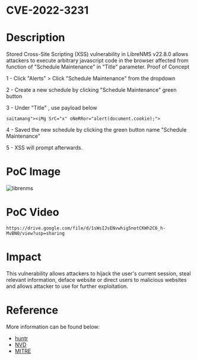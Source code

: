 # CVE-2022-3231

# Description

Stored Cross-Site Scripting (XSS) vulnerability in LibreNMS v22.8.0 allows attackers to execute arbitrary javascript code in the browser affected from function of "Schedule Maintenance" in "Title" parameter.
Proof of Concept

1 - Click "Alerts" > Click "Schedule Maintenance" from the dropdown

2 - Create a new schedule by clicking "Schedule Maintenance" green button

3 - Under "Title" , use payload below
```
saitamang"><iMg SrC="x" oNeRRor="alert(document.cookie);">
```
4 - Saved the new schedule by clicking the green button name "Schedule Maintenance"

5 - XSS will prompt afterwards.

# PoC Image

<img src="https://lh3.googleusercontent.com/drive-viewer/AJc5JmQOlrU4P9ec-Iwxd_TdK4tRB72Ugfk5AThWzKfAnwKofm5-l7vW8YcXk_eDEhi_B_RGt1bKaZ0=w1920-h878" title="librenms">

# PoC Video
```
https://drive.google.com/file/d/1sWsIJsENvwhig5notCKWh2C6_h-MvBN0/view?usp=sharing
```

# Impact

This vulnerability allows attackers to hijack the user's current session, steal relevant information, deface website or direct users to malicious websites and allows attacker to use for further exploitation.

# Reference

More information can be found below:

- <a href="https://huntr.dev/bounties/bcb6ee68-1452-4fdb-932a-f1031d10984f/">huntr</a>
- <a href="https://nvd.nist.gov/vuln/detail/CVE-2022-3231">NVD</a>
- <a href="https://cve.mitre.org/cgi-bin/cvename.cgi?name=CVE-2022-3231">MITRE</a>
